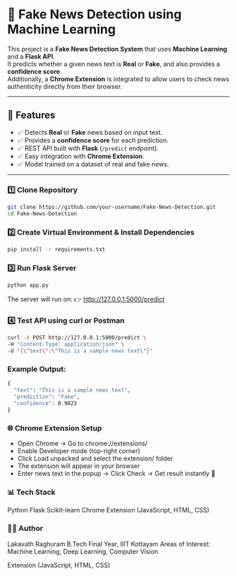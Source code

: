 # 📰 Fake News Detection using Machine Learning  

This project is a **Fake News Detection System** that uses **Machine Learning** and a **Flask API**.  
It predicts whether a given news text is **Real** or **Fake**, and also provides a **confidence score**.  
Additionally, a **Chrome Extension** is integrated to allow users to check news authenticity directly from their browser.  

---

## 🚀 Features
- ✅ Detects **Real** or **Fake** news based on input text.  
- ✅ Provides a **confidence score** for each prediction.  
- ✅ REST API built with **Flask** (`/predict` endpoint).  
- ✅ Easy integration with **Chrome Extension**.  
- ✅ Model trained on a dataset of real and fake news.  

---

### 1️⃣ Clone Repository
```bash
git clone https://github.com/your-username/Fake-News-Detection.git
cd Fake-News-Detection
```
### 2️⃣ Create Virtual Environment & Install Dependencies
``` bash
pip install -r requirements.txt
```
### 3️⃣ Run Flask Server
``` bash
python app.py
```
The server will run on:
👉 http://127.0.0.1:5000/predict

### 4️⃣ Test API using curl or Postman
```bash
curl -X POST http://127.0.0.1:5000/predict \
-H "Content-Type: application/json" \
-d "{\"text\":\"This is a sample news text\"}"
```

### Example Output:
``` bash
{
  "text": "This is a sample news text",
  "prediction": "Fake",
  "confidence": 0.9823
}
```



### 🌐 Chrome Extension Setup

- Open Chrome → Go to chrome://extensions/
- Enable Developer mode (top-right corner)
- Click Load unpacked and select the extension/ folder
- The extension will appear in your browser
- Enter news text in the popup → Click Check → Get result instantly 🚀

### 📊 Tech Stack
Python
Flask
Scikit-learn
Chrome Extension (JavaScript, HTML, CSS)

### 👨‍💻 Author
Lakavath Raghuram
B.Tech Final Year, IIIT Kottayam
Areas of Interest: Machine Learning, Deep Learning, Computer Vision






Extension (JavaScript, HTML, CSS)
